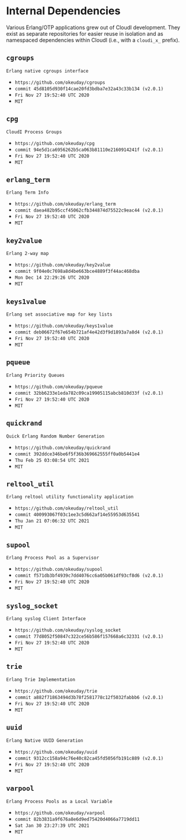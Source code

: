 Internal Dependencies
=====================

Various Erlang/OTP applications grew out of CloudI development.
They exist as separate repositories for easier reuse in isolation and
as namespaced dependencies within CloudI (i.e., with a `cloudi_x_` prefix).

`cgroups`
---------
`Erlang native cgroups interface`

- `https://github.com/okeuday/cgroups`
- `commit 45d8105d930f14cae20fd3bdba7e32a43c33b134 (v2.0.1)`
- `Fri Nov 27 19:52:40 UTC 2020`
- `MIT`

`cpg`
-----
`CloudI Process Groups`

- `https://github.com/okeuday/cpg`
- `commit 94e5d1ca6956262b5ca063b81110e2160914241f (v2.0.1)`
- `Fri Nov 27 19:52:40 UTC 2020`
- `MIT`

`erlang_term`
-------------
`Erlang Term Info`

- `https://github.com/okeuday/erlang_term`
- `commit daea482b95ccf45062cfb344874d75522c9eac44 (v2.0.1)`
- `Fri Nov 27 19:52:40 UTC 2020`
- `MIT`

`key2value`
-----------
`Erlang 2-way map`

- `https://github.com/okeuday/key2value`
- `commit 9f04e0c7698a8d4be663bce4889f3f44ac468dba`
- `Mon Dec 14 22:29:26 UTC 2020`
- `MIT`

`keys1value`
------------
`Erlang set associative map for key lists`

- `https://github.com/okeuday/keys1value`
- `commit deb06672f67e654b721af4e42d3f9d1893a7a8d4 (v2.0.1)`
- `Fri Nov 27 19:52:40 UTC 2020`
- `MIT`

`pqueue`
--------
`Erlang Priority Queues`

- `https://github.com/okeuday/pqueue`
- `commit 32bb6233e1eda782c09ca19905115abcb810d33f (v2.0.1)`
- `Fri Nov 27 19:52:40 UTC 2020`
- `MIT`

`quickrand`
-----------
`Quick Erlang Random Number Generation`

- `https://github.com/okeuday/quickrand`
- `commit 392ddce346be6f5f36b369662555ff0a0b5441e4`
- `Thu Feb 25 03:08:54 UTC 2021`
- `MIT`

`reltool_util`
--------------
`Erlang reltool utility functionality application`

- `https://github.com/okeuday/reltool_util`
- `commit 400993067f03c1ee3c5d662af14e55953d635541`
- `Thu Jan 21 07:06:32 UTC 2021`
- `MIT`

`supool`
--------
`Erlang Process Pool as a Supervisor`

- `https://github.com/okeuday/supool`
- `commit f571db3bf4939c7dd4076cc6a05b061df93cf8d6 (v2.0.1)`
- `Fri Nov 27 19:52:40 UTC 2020`
- `MIT`

`syslog_socket`
---------------
`Erlang syslog Client Interface`

- `https://github.com/okeuday/syslog_socket`
- `commit 77d8052f50847c322ce56b586f157668a6c32331 (v2.0.1)`
- `Fri Nov 27 19:52:40 UTC 2020`
- `MIT`

`trie`
------
`Erlang Trie Implementation`

- `https://github.com/okeuday/trie`
- `commit a882f71863494d3b78f2581778c12f5032fabbb6 (v2.0.1)`
- `Fri Nov 27 19:52:40 UTC 2020`
- `MIT`

`uuid`
------
`Erlang Native UUID Generation`

- `https://github.com/okeuday/uuid`
- `commit 9312cc158a94c76e40c82ca45fd5056fb191c889 (v2.0.1)`
- `Fri Nov 27 19:52:40 UTC 2020`
- `MIT`

`varpool`
---------
`Erlang Process Pools as a Local Variable`

- `https://github.com/okeuday/varpool`
- `commit 82b3831a9f676a8e6d9ed75420d4066a7719dd11`
- `Sat Jan 30 23:27:39 UTC 2021`
- `MIT`


